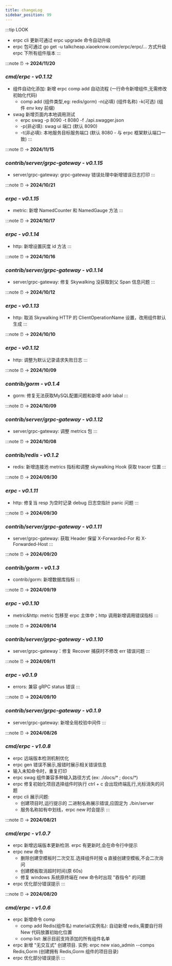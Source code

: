 ```yaml
---
title: changeLog
sidebar_position: 99
---
```

:::tip LOOK
- erpc cli 更新可通过 erpc upgrade 命令自动升级
- erpc 包可通过 go get -u talkcheap.xiaoeknow.com/erpc/erpc/... 方式升级erpc 下所有组件版本
:::

:::note ⏰ -> **2024/11/20**
### **_cmd/erpc - v0.1.12_**
- 组件自动化添加:  新增 erpc comp add 自动流程 (一行命令新增组件,无需修改初始化代码)
  - comp add (组件类型,eg: redis/gorm) -n(必填) (组件名称) -k(可选) (组件 env key 前缀)
- swag 新增页面内本地调用测试
  - erpc swag -p 8090 -t 8080 -f ./api.swagger.json
  - -p(非必填): swag ui 端口  (默认 8090)
  - -t(非必填): 本地服务目标服务端口 (默认 8080 - 与 erpc 框架默认端口一致)
:::

:::note ⏰ -> **2024/11/15**
### **_contrib/server/grpc-gateway - v0.1.15_**
- server/grpc-gateway: grpc-gateway 错误处理中新增错误日志打印
:::

:::note ⏰ -> **2024/10/21**
### **_erpc - v0.1.15_**
- metric: 新增 NamedCounter 和 NamedGauge 方法
:::

:::note ⏰ -> **2024/10/17**
### **_erpc - v0.1.14_**
- http: 新增设置灰度 id 方法
:::

:::note ⏰ -> **2024/10/16**
### **_contrib/server/grpc-gateway - v0.1.14_**
- server/grpc-gateway: 修复 Skywalking 没获取到父 Span 信息问题
:::

:::note ⏰ -> **2024/10/12**
### **_erpc - v0.1.13_**
- http: 取消 Skywalking HTTP 的 ClientOperationName 设置，改用组件默认生成
:::

:::note ⏰ -> **2024/10/10**
### **_erpc - v0.1.12_**
- http: 调整为默认记录请求失败日志
:::

:::note ⏰ -> **2024/10/09**
### **_contrib/gorm - v0.1.4_**
- gorm: 修复无法获取MySQL配置问题和新增 addr labal
:::

:::note ⏰ -> **2024/10/09**
### **_contrib/server/grpc-gateway - v0.1.12_**
- server/grpc-gateway: 调整 metrics 包
:::

:::note ⏰ -> **2024/10/08**
### **_contrib/redis - v0.1.2_**
- redis: 新增连接池 metrics 指标和调整 skywalking Hook 获取 tracer 位置
:::

:::note ⏰ -> **2024/09/30**
### **_erpc - v0.1.11_**
- http: 修复当 resp 为空时记录 debug 日志空指针 panic 问题
:::

:::note ⏰ -> **2024/09/30**
### **_contrib/server/grpc-gateway - v0.1.11_**
- server/grpc-gateway: 获取 Header 保留 X-Forwarded-For 和 X-Forwarded-Host
:::

:::note ⏰ -> **2024/09/20**
### **_contrib/gorm - v0.1.3_**
- contrib/gorm: 新增数据库指标
:::

:::note ⏰ -> **2024/09/19**
### **_erpc - v0.1.10_**
- metric&http: metric 包移至 erpc 主体中；http 调用新增调用错误指标
:::

:::note ⏰ -> **2024/09/14**
### **_contrib/server/grpc-gateway - v0.1.10_**
- server/grpc-gateway：修复 Recover 捕获时不修改 err 错误问题
:::

:::note ⏰ -> **2024/09/11**
### **_erpc - v0.1.9_**
- errors: 兼容 gRPC status 错误
:::

:::note ⏰ -> **2024/09/10**
### **_contrib/server/grpc-gateway - v0.1.9_**
- server/grpc-gateway: 新增全局校验中间件
:::

:::note ⏰ -> **2024/08/26**
### **_cmd/erpc - v1.0.8_**
- erpc 远端版本检测机制优化
- erpc gen 错误不展示,报错时展示相关错误信息
- 输入未知命令时，重复打印
- erpc swag 组件兼容多种输入路径方式 (ex: ./docs/* ;  docs/*)
- erpc 修复初始化项目选择组件时执行 ctrl + c 会出现终端乱行,光标消失的问题
- erpc cli 展示问题:
  - 创建项目时,运行提示的 二进制名称展示错误,应固定为 ./bin/server
  - 服务名称如有中划线，erpc new 时会提示
:::

:::note ⏰ -> **2024/08/21**
### **_cmd/erpc - v1.0.7_**
- erpc 新增远端版本更新检测. erpc 有更新时,会在命令行中提示
- erpc new 命令
  - 删除创建空模板时二次交互.选择组件时按 q 直接创建空模板,不会二次询问
  - 创建模板取消超时时间(原 60s)
  - 修复 windows 系统原终端在 new 命令时出现 "吞指令" 的问题
- erpc 优化部分错误提示
:::

:::note ⏰ -> **2024/08/20**
### **_cmd/erpc - v1.0.6_**
- erpc 新增命令 comp 
  - comp add Redis(组件名) material(实例名): 自动新增 redis,需要自行将New 代码放置初始化位置
  - comp list: 展示目前支持添加的所有组件名单
- erpc 新增 "无交互式" 创建项目. 实例: erpc new xiao_admin --comps Redis,Gorm  (创建拥有 Redis,Gorm 组件的项目目录)
- erpc 优化部分错误提示
:::